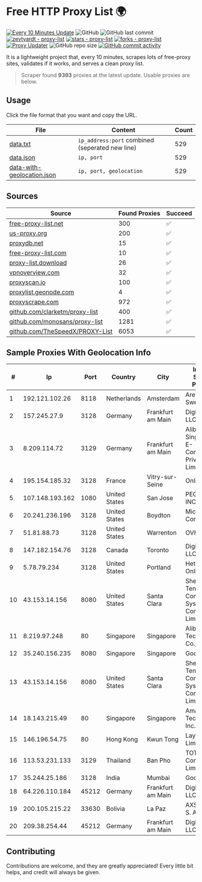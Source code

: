 
# Free HTTP Proxy List 🌍

[![Every 10 Minutes Update](https://github.com/mertguvencli/http-proxy-list/actions/workflows/main.yml/badge.svg?branch=main)](https://github.com/mertguvencli/http-proxy-list/actions/workflows/main.yml)
![GitHub](https://img.shields.io/github/license/mertguvencli/http-proxy-list)
![GitHub last commit](https://img.shields.io/github/last-commit/mertguvencli/http-proxy-list)
[![zevtyardt - proxy-list](https://img.shields.io/static/v1?label=zevtyardt&message=proxy-list&color=blue&logo=github)](https://github.com/zevtyardt/proxy-list "Go to GitHub repo")
[![stars - proxy-list](https://img.shields.io/github/stars/zevtyardt/proxy-list?style=social)](https://github.com/zevtyardt/proxy-list)
[![forks - proxy-list](https://img.shields.io/github/forks/zevtyardt/proxy-list?style=social)](https://github.com/zevtyardt/proxy-list)
[![Proxy Updater](https://github.com/zevtyardt/proxy-list/workflows/Proxy%20Updater/badge.svg)](https://github.com/zevtyardt/proxy-list/actions?query=workflow:"Proxy+Updater")
![GitHub repo size](https://img.shields.io/github/repo-size/zevtyardt/proxy-list)
[![GitHub commit activity](https://img.shields.io/github/commit-activity/m/zevtyardt/proxy-list?logo=commits)](https://github.com/zevtyardt/proxy-list/commits/main)

It is a lightweight project that, every 10 minutes, scrapes lots of free-proxy sites, validates if it works, and serves a clean proxy list.

> Scraper found **9393** proxies at the latest update. Usable proxies are below.

## Usage

Click the file format that you want and copy the URL.

|File|Content|Count|
|----|-------|-----|
|[data.txt](https://raw.githubusercontent.com/mertguvencli/http-proxy-list/main/proxy-list/data.txt)|`ip_address:port` combined (seperated new line)|529|
|[data.json](https://raw.githubusercontent.com/mertguvencli/http-proxy-list/main/proxy-list/data.json)|`ip, port`|529|
|[data-with-geolocation.json](https://raw.githubusercontent.com/mertguvencli/http-proxy-list/main/proxy-list/data-with-geolocation.json)|`ip, port, geolocation`|529|

## Sources

|Source|Found Proxies|Succeed|
|------|-------------|-------|
|[free-proxy-list.net](https://free-proxy-list.net)|300|✅|
|[us-proxy.org](https://www.us-proxy.org)|200|✅|
|[proxydb.net](http://proxydb.net)|15|✅|
|[free-proxy-list.com](https://free-proxy-list.com/?page=&port=&type%5B%5D=http&type%5B%5D=https&up_time=0&search=Search)|10|✅|
|[proxy-list.download](https://www.proxy-list.download/HTTP)|26|✅|
|[vpnoverview.com](https://vpnoverview.com/privacy/anonymous-browsing/free-proxy-servers)|32|✅|
|[proxyscan.io](https://www.proxyscan.io)|100|✅|
|[proxylist.geonode.com](https://proxylist.geonode.com/api/proxy-list?limit=300&page=1&sort_by=lastChecked&sort_type=desc&protocols=http,https)|4|✅|
|[proxyscrape.com](https://api.proxyscrape.com/v2/?request=displayproxies&protocol=http&timeout=10000&country=all&ssl=all&anonymity=all)|972|✅|
|[github.com/clarketm/proxy-list](https://raw.githubusercontent.com/clarketm/proxy-list/master/proxy-list-raw.txt)|400|✅|
|[github.com/monosans/proxy-list](https://raw.githubusercontent.com/monosans/proxy-list/main/proxies/http.txt)|1281|✅|
|[github.com/TheSpeedX/PROXY-List](https://raw.githubusercontent.com/TheSpeedX/PROXY-List/master/http.txt)|6053|✅|


## Sample Proxies With Geolocation Info

|#|Ip|Port|Country|City|Internet Service Provider|
|-|--|----|-------|----|-------------------------|
|1|192.121.102.26|8118|Netherlands|Amsterdam|Arelion Sweden AB|
|2|157.245.27.9|3128|Germany|Frankfurt am Main|DigitalOcean, LLC|
|3|8.209.114.72|3129|Germany|Frankfurt am Main|Alibaba.com Singapore E-Commerce Private Limited|
|4|195.154.185.32|3128|France|Vitry-sur-Seine|Online S.A.S.|
|5|107.148.193.162|1080|United States|San Jose|PEG TECH INC|
|6|20.241.236.196|3128|United States|Boydton|Microsoft Corporation|
|7|51.81.88.73|3128|United States|Warrenton|OVH US LLC|
|8|147.182.154.76|3128|Canada|Toronto|DigitalOcean, LLC|
|9|5.78.79.234|3128|United States|Portland|Hetzner Online GmbH|
|10|43.153.14.156|8080|United States|Santa Clara|Shenzhen Tencent Computer Systems Company Limited|
|11|8.219.97.248|80|Singapore|Singapore|Alibaba (US) Technology Co., Ltd.|
|12|35.240.156.235|8080|Singapore|Singapore|Google LLC|
|13|43.153.14.156|8080|United States|Santa Clara|Shenzhen Tencent Computer Systems Company Limited|
|14|18.143.215.49|80|Singapore|Singapore|Amazon Technologies Inc.|
|15|146.196.54.75|80|Hong Kong|Kwun Tong|Layerstack Limited|
|16|113.53.231.133|3129|Thailand|Ban Pho|TOT Public Company Limited|
|17|35.244.25.186|3128|India|Mumbai|Google LLC|
|18|64.226.110.184|45212|Germany|Frankfurt am Main|DigitalOcean, LLC|
|19|200.105.215.22|33630|Bolivia|La Paz|AXS Bolivia S. A.|
|20|209.38.254.44|45212|Germany|Frankfurt am Main|DigitalOcean, LLC|



## Contributing

Contributions are welcome, and they are greatly appreciated! Every
little bit helps, and credit will always be given.

